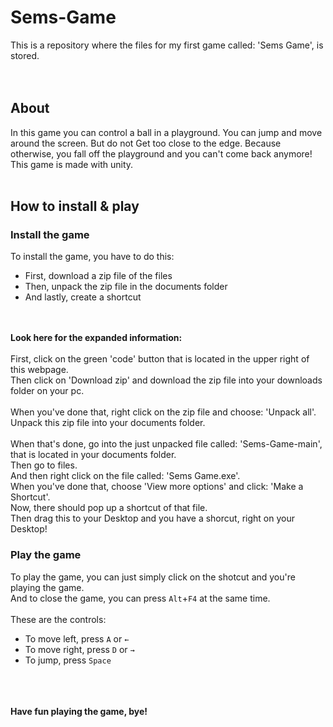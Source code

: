 # Sems-Game
This is a repository where the files for my first game called: 'Sems Game', is stored.
<br><br><br>

## About
In this game you can control a ball in a playground. You can jump and move around the screen. But do not Get too close to the edge. Because otherwise, you fall off the playground and you can't come back anymore!
<br>
This game is made with unity.
<br><br>
## How to install & play
### Install the game
To install the game, you have to do this:
- First, download a zip file of the files
- Then, unpack the zip file in the documents folder
- And lastly, create a shortcut

<br><br>
**Look here for the expanded information:**
<br><br>
First, click on the green 'code' button that is located in the upper right of this webpage.
<br>
Then click on 'Download zip' and download the zip file into your downloads folder on your pc.
<br><br>
When you've done that, right click on the zip file and choose: 'Unpack all'.
<br>
Unpack this zip file into your documents folder.
<br><br>
When that's done, go into the just unpacked file called: 'Sems-Game-main', that is located in your documents folder.
<br>
Then go to files.
<br>
And then right click on the file called: 'Sems Game.exe'.
<br>
When you've done that, choose 'View more options' and click: 'Make a Shortcut'.
<br>
Now, there should pop up a shortcut of that file.
<br>
Then drag this to your Desktop and you have a shorcut, right on your Desktop!
### Play the game
To play the game, you can just simply click on the shotcut and you're playing the game.
<br>
And to close the game, you can press `Alt`+`F4` at the same time.
<br><br>
These are the controls:
- To move left, press `A` or `←`
- To move right, press `D` or `→`
- To jump, press `Space`


<br><br><br>
**Have fun playing the game, bye!**
